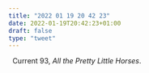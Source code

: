 ```yaml
---
title: "2022 01 19 20 42 23"
date: 2022-01-19T20:42:23+01:00
draft: false
type: "tweet"
---
```

<a href="" class="iconfont icon-music" title="rss"></a> &nbsp; Current 93, *All the Pretty Little Horses*.

